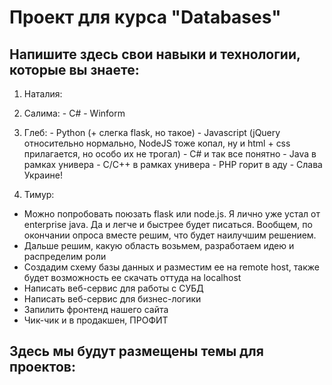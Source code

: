 # Проект для курса "Databases"
Напишите здесь свои навыки и технологии, которые вы знаете:
-----------------------------------------------------------

  1. Наталия:

  2. Салима: 
    - C#
    - Winform

  3. Глеб:
    - Python (+ слегка flask, но такое)
    - Javascript (jQuery относительно нормально, NodeJS тоже копал, ну и html + css прилагается, но особо их не трогал)
    - C# и так все понятно
    - Java в рамках универа
    - C/C++ в рамках универа
    - PHP горит в аду
    - Слава Украине!

  4. Тимур:

  - Можно попробовать поюзать flask или node.js. Я лично уже устал от enterprise java. Да и легче и быстрее будет писаться. Вообщем, по окончании опроса вместе решим, что будет наилучшим решением. 
  - Дальше решим, какую область возьмем, разработаем идею и распределим роли
  - Создадим схему базы данных и разместим ее на remote host, также будет возможность ее скачать оттуда на localhost
  - Написать веб-сервис для работы с СУБД
  - Написать веб-сервис для бизнес-логики
  - Запилить фронтенд нашего сайта
  - Чик-чик и в продакшен, ПРОФИТ

Здесь мы будут размещены темы для проектов:
-----------------------------------------------------------
